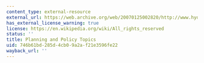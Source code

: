 ```yaml
---
content_type: external-resource
external_url: https://web.archive.org/web/20070125002820/http://www.hydroconsult.se/indexen.html
has_external_license_warning: true
license: https://en.wikipedia.org/wiki/All_rights_reserved
status: ''
title: Planning and Policy Topics
uid: 746b61bd-285d-4cb0-9a2a-f21e3596fe22
wayback_url: ''
---
```

